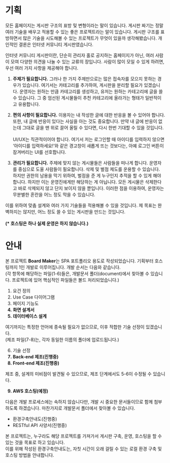 # 기획

모든 홈페이지는 게시판 구조의 표방 및 변형이라는 말이 있습니다. 게시판 짜기는 정말 여러 기술을 배우고 적용할 수 있는 좋은 프로젝트라는 말이 있습니다. 게시판 구조를 표방하면서 많은 기술을 시도해볼 수 있는 프로젝트가 무엇이 있을까 생각해봤습니다. 개인적인 결론은 인터넷 커뮤니티 게시판였습니다. 

인터넷 커뮤니티 게시판이란, 단순히 관리자 홀로 공지하는 홈페이지가 아닌, 여러 사람이 모여 다양한 의견을 나눌 수 있는 교류의 장입니다. 사람이 많이 모일 수 있게 하려면, 우선 여러 가지 사항을 제공해야 합니다.

1.	<b>주제가 필요합니다.</b> 그러나 한 가지 주제만으로는 많은 접속자를 모으지 못하는 경우가 있습니다. 여기서는 카테고리를 추가하여, 게시판을 분리할 필요가 있겠습니다. 운영자는 원하는 만큼 카테고리를 생성하고, 유저는 원하는 카테고리에 글을 쓸 수 있습니다. 그 중 엄선된 게시물들이 추천 카테고리에 올라가는 형태가 일반적이고 유용합니다.

2.	<b>편의 사항이 필요합니다.</b> 이용자는 내 작성한 글에 대한 반응을 볼 수 있어야 합니다. 또한, 내 글에 반응이 있다는 사실을 아는 것도 중요합니다. 만약 내 글에 반응이 없는데 그대로 글을 맨 위로 끌어 올릴 수 있다면, 다시 한번 기대할 수 있을 것입니다. <br><br>UI/UX는 직관적이어야 합니다. 여기서 저는 로그인할 때 아이디를 입력하지 않으면 ‘아이디를 입력하세요!’와 같은 경고창이 새롭게 뜨는 것보다는, 아예 로그인 버튼이 잠겨버리는 UI를 선호합니다.

3.	<b>관리가 필요합니다.</b> 주제에 맞지 않는 게시물들은 사람들을 떠나게 합니다. 운영자를 중심으로 도울 사람들이 필요합니다. 삭제 및 벌점 제도를 운용할 수 있습니다. 하지만 권한의 남용을 막기 위하여, 벌점을 준 게 누구인지 추적을 할 수 있게 해야 합니다. 하지만 이는 운영진에게만 해당하는 게 아닙니다. 모든 게시물은 삭제한다고 바로 삭제되지 않고 단지 보이지 않을 뿐입니다. 이러한 점을 이용하여, 운영자는 무분별한 혼란을 어느 정도 막을 수 있습니다.

이를 위하여 맞춤 설계와 여러 가지 기술들을 적용해볼 수 있을 것입니다. 제 목표는 완벽하지는 않지만, 어느 정도 쓸 수 있는 게시판을 만드는 것입니다.<br><br>
<b>(* 호스팅은 하나 실제 운영은 하지 않습니다.)</b>

# 안내

본 프로젝트 <b>Board Maker</b>는 SPA 포트폴리오 용도로 작성되었습니다. 기획부터 호스팅까지 1인 개발로 이루어집니다. 개발 순서는 다음와 같습니다. <br>(각 항목에 해당하는 파일(1-6)들은, 개발문서 폴더(document)에서 찾아볼 수 있습니다. 프로젝트에 있어 핵심적인 파일들은 볼드 처리되었습니다.)

<ol>
<li>요건 정의</li>
<li>Use Case 다이어그램</li>
<li>페이지 기능도</li>
<b><li>화면 설계서</li></b>
<b><li>데이터베이스 설계</li></b>
</ol>

여기까지는 특정한 언어에 종속될 필요가 없으므로, 이후 적합한 기술 선정이 있겠습니다. <br>(제조 파일(7-8)는, 각자 동일한 이름의 폴더에 업로드됩니다.)

<ol start="6">
<li>기술 선정</li>
<b><li>Back-end 제조(진행중)</li></b>
<b><li>Front-end 제조(진행중)</li></b>
</ol>

제조 중, 설계의 미비점이 발견될 수 있으므로, 제조 단계에서도 5-6이 수정될 수 있습니다.

<ol start="9">
<b><li>AWS 호스팅(예정)</li></b>
</ol>

다음은 개발 프로세스에는 속하지 않습니다만, 개발 시 중요한 문서들이므로 함께 첨부하도록 하겠습니다. 마찬가지로 개발문서 폴더에서 찾아볼 수 있습니다.

<ul>
<li>환경구축안내도(진행중)</li>
<li>RESTful API 사양서(진행중)</li>
</ul>

본 프로젝트는, 누구라도 해당 프로젝트를 가져가서 게시판 구축, 운영, 호스팅을 할 수 있는 것을 목표로 하고 있습니다.
<br>이를 위해 작성된 환경구축안내도는, 자칫 시간이 오래 걸릴 수 있는 로컬 환경 구축 및 호스팅 방법을 안내합니다.

